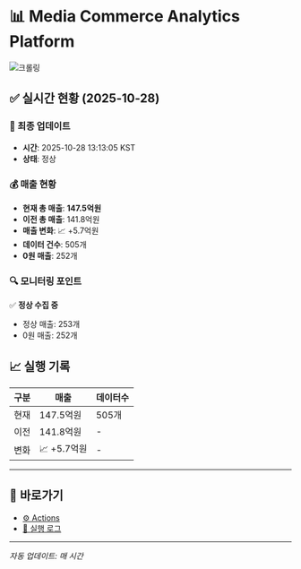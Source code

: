# 📊 Media Commerce Analytics Platform

![크롤링](https://img.shields.io/badge/크롤링-정상-green)

## ✅ 실시간 현황 (2025-10-28)

### 📍 최종 업데이트
- **시간**: 2025-10-28 13:13:05 KST
- **상태**: 정상

### 💰 매출 현황
- **현재 총 매출**: **147.5억원**
- **이전 총 매출**: 141.8억원
- **매출 변화**: 📈 +5.7억원
- **데이터 건수**: 505개
- **0원 매출**: 252개

### 🔍 모니터링 포인트

✅ **정상 수집 중**
- 정상 매출: 253개
- 0원 매출: 252개


## 📈 실행 기록

| 구분 | 매출 | 데이터수 |
|------|------|----------|
| 현재 | 147.5억원 | 505개 |
| 이전 | 141.8억원 | - |
| 변화 | 📈 +5.7억원 | - |

---

## 🔗 바로가기

- [⚙️ Actions](../../actions)
- [📝 실행 로그](../../actions/workflows/daily_scraping.yml)

---

*자동 업데이트: 매 시간*
